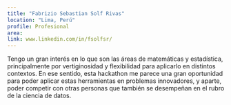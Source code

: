```yaml
---
title: "Fabrizio Sebastian Solf Rivas"
location: "Lima, Perú"
profile: Profesional
area: 
link: www.linkedin.com/in/fsolfsr/
---
```


Tengo un gran interés en lo que son las áreas de matemáticas y estadística, principalmente por vertiginosidad y flexibilidad para aplicarlo en distintos contextos. En ese sentido, esta hackathon me parece  una gran oportunidad para poder aplicar estas herramientas en problemas innovadores, y aparte, poder competir con otras personas que también se desempeñan en el rubro de la ciencia de datos.